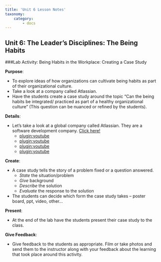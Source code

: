 ```yaml
---
title: 'Unit 6 Lesson Notes'
taxonomy:
    category:
        - docs
---
```


## Unit 6: The Leader’s Disciplines: The Being Habits

###Lab Activity: Being Habits in the Workplace: Creating a Case Study

**Purpose**:
- To explore ideas of how organizations can cultivate being habits as part of their organizational culture.
- Take a look at a company called Atlassian.
- Have the students create a case study around the topic “Can the being habits be integrated/ practiced as part of a healthy organizational culture” (This question can be nuanced or refined by the students).

**Details**:
- Let’s take a look at a global company called Atlassian. They are a software development company. [Click here!](https://www.atlassian.com)
  - [plugin:youtube](https://www.youtube.com/watch?v=Hd0JflMdqyM)
  - [plugin:youtube](https://www.youtube.com/watch?v=zgFNTNYJlUk)
  - [plugin:youtube](https://www.youtube.com/watch?v=Exx_LVWpNII)
  - [plugin:youtube](https://www.youtube.com/watch?v=8xiwyk3ouuI)

**Create**:
- A case study tells the story of a problem fixed or a question answered.
  - *State* the situation/problem
  - *Give* background
  - *Describe* the solution
  - *Evaluate* the response to the solution
- The students can decide which form the case study takes – poster board, ppt, video, other…

**Present**:
- At the end of the lab have the students present their case study to the class.

**Give Feedback**:
- Give feedback to the students as appropriate. Film or take photos and send them to the instructor along with your feedback about the learning that took place around this activity.
